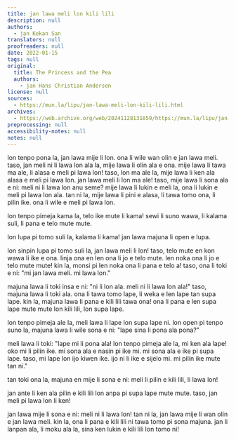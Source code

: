 ```yaml
---
title: jan lawa meli lon kili lili
description: null
authors:
  - jan Kekan San
translators: null
proofreaders: null
date: 2022-01-15
tags: null
original:
  title: The Princess and the Pea
  authors:
    - jan Hans Christian Andersen
license: null
sources:
  - https://mun.la/lipu/jan-lawa-meli-lon-kili-lili.html
archives:
  - https://web.archive.org/web/20241128131859/https://mun.la/lipu/jan-lawa-meli-lon-kili-lili.html
preprocessing: null
accessibility-notes: null
notes: null
---
```


lon tenpo pona la, jan lawa mije li lon. ona li wile wan olin e jan lawa meli. taso, jan meli ni li lawa lon ala la, mije lawa li olin ala e ona. mije lawa li tawa ma ale, li alasa e meli pi lawa lon! taso, lon ma ale la, mije lawa li ken ala alasa e meli pi lawa lon. jan lawa meli li lon ma ale! taso, mije lawa li sona ala e ni: meli ni li lawa lon anu seme? mije lawa li lukin e meli la, ona li lukin e meli pi lawa lon ala. tan ni la, mije lawa li pini e alasa, li tawa tomo ona, li pilin ike. ona li wile e meli pi lawa lon.

lon tenpo pimeja kama la, telo ike mute li kama! sewi li suno wawa, li kalama suli, li pana e telo mute mute.

lon lupa pi tomo suli la, kalama li kama! jan lawa majuna li open e lupa.

lon sinpin lupa pi tomo suli la, jan lawa meli li lon! taso, telo mute en kon wawa li ike e ona. linja ona en len ona li jo e telo mute. len noka ona li jo e telo mute mute! kin la, monsi pi len noka ona li pana e telo a! taso, ona li toki e ni: "mi jan lawa meli. mi lawa lon."

majuna lawa li toki insa e ni: "ni li lon ala. meli ni li lawa lon ala!" taso, majuna lawa li toki ala. ona li tawa tomo lape, li weka e len lape tan supa lape. kin la, majuna lawa li pana e kili lili tawa ona! ona li pana e len supa lape mute mute lon kili lili, lon supa lape.

lon tenpo pimeja ale la, meli lawa li lape lon supa lape ni. lon open pi tenpo suno la, majuna lawa li wile sona e ni: "lape sina li pona ala pona?"

meli lawa li toki: "lape mi li pona ala! lon tenpo pimeja ale la, mi ken ala lape! oko mi li pilin ike. mi sona ala e nasin pi ike mi. mi sona ala e ike pi supa lape. taso, mi lape lon ijo kiwen ike. ijo ni li ike e sijelo mi. mi pilin ike mute tan ni."

tan toki ona la, majuna en mije li sona e ni: meli li pilin e kili lili, li lawa lon!

jan ante li ken ala pilin e kili lili lon anpa pi supa lape mute mute. taso, jan meli pi lawa lon li ken!

jan lawa mije li sona e ni: meli ni li lawa lon! tan ni la, jan lawa mije li wan olin e jan lawa meli. kin la, ona li pana e kili lili ni tawa tomo pi sona majuna. jan li lanpan ala, li moku ala la, sina ken lukin e kili lili lon tomo ni!
